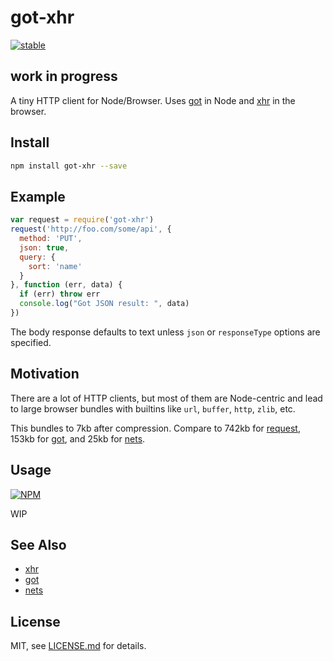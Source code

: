# got-xhr

[![stable](http://badges.github.io/stability-badges/dist/stable.svg)](http://github.com/badges/stability-badges)

## work in progress

A tiny HTTP client for Node/Browser. Uses [got](https://www.npmjs.com/package/got) in Node and [xhr](https://www.npmjs.com/package/xhr) in the browser.

## Install

```sh
npm install got-xhr --save
```

## Example

```js
var request = require('got-xhr')
request('http://foo.com/some/api', {
  method: 'PUT',
  json: true,
  query: {
    sort: 'name'
  }
}, function (err, data) {
  if (err) throw err
  console.log("Got JSON result: ", data)
})
```

The body response defaults to text unless `json` or `responseType` options are specified.

## Motivation

There are a lot of HTTP clients, but most of them are Node-centric and lead to large browser bundles with builtins like `url`, `buffer`, `http`, `zlib`, etc. 

This bundles to 7kb after compression. Compare to 742kb for [request](https://www.npmjs.com/package/request), 153kb for [got](https://www.npmjs.com/package/got), and 25kb for [nets](https://www.npmjs.com/package/nets).

## Usage

[![NPM](https://nodei.co/npm/got-xhr.png)](https://www.npmjs.com/package/got-xhr)

WIP

## See Also

- [xhr](https://www.npmjs.com/package/xhr)
- [got](https://www.npmjs.com/package/got)
- [nets](https://www.npmjs.com/package/nets)

## License

MIT, see [LICENSE.md](http://github.com/Jam3/got-xhr/blob/master/LICENSE.md) for details.
